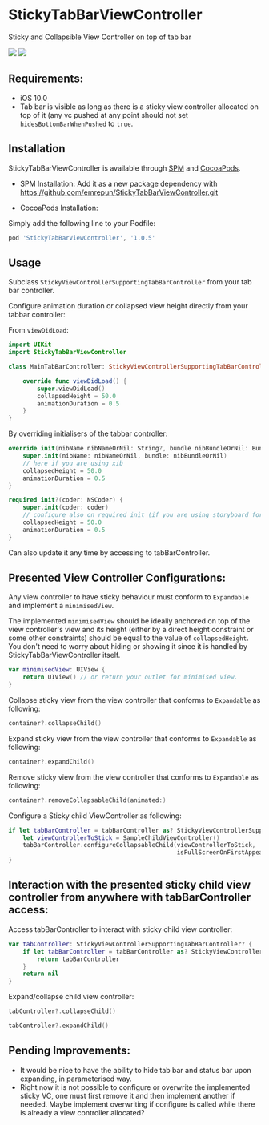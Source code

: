# StickyTabBarViewController
Sticky and Collapsible View Controller on top of tab bar

![](https://media.giphy.com/media/W519AMUoGGIDx8eHBE/giphy.gif)
![](https://media.giphy.com/media/eNvbHbouudojLUu1dZ/giphy.gif)

## Requirements:
- iOS 10.0
- Tab bar is visible as long as there is a sticky view controller allocated on top of it (any vc pushed at any point should not set ```hidesBottomBarWhenPushed``` to ```true```.

## Installation

StickyTabBarViewController is available through [SPM](https://swift.org/package-manager/) and [CocoaPods](http://cocoapods.org).

- SPM Installation:
Add it as a new package dependency with https://github.com/emrepun/StickyTabBarViewController.git

- CocoaPods Installation:

Simply add the following line to your Podfile:

```ruby
pod 'StickyTabBarViewController', '1.0.5'
```

## Usage

Subclass ```StickyViewControllerSupportingTabBarController``` from your tab bar controller.

Configure animation duration or collapsed view height directly from your tabbar controller:

From ```viewDidLoad```:

```swift
import UIKit
import StickyTabBarViewController

class MainTabBarController: StickyViewControllerSupportingTabBarController {

    override func viewDidLoad() {
        super.viewDidLoad()
        collapsedHeight = 50.0
        animationDuration = 0.5
    }
}

```

By overriding initialisers of the tabbar controller:

```swift
override init(nibName nibNameOrNil: String?, bundle nibBundleOrNil: Bundle?) {
    super.init(nibName: nibNameOrNil, bundle: nibBundleOrNil)
    // here if you are using xib
    collapsedHeight = 50.0
    animationDuration = 0.5
}

required init?(coder: NSCoder) {
    super.init(coder: coder)
    // configure also on required init (if you are using storyboard for example)
    collapsedHeight = 50.0
    animationDuration = 0.5
}
```

Can also update it any time by accessing to tabBarController.

## Presented View Controller Configurations:

Any view controller to have sticky behaviour must conform to ```Expandable``` and implement a ```minimisedView```.

The implemented ```minimisedView``` should be ideally anchored on top of the view controller's view and its height (either by a direct height constraint or some other constraints) should be equal to the value of ```collapsedHeight```. You don't need to worry about hiding or showing it since it is handled by StickyTabBarViewController itself.

```swift
var minimisedView: UIView {
    return UIView() // or return your outlet for minimised view.
}
```

Collapse sticky view from the view controller that conforms to ```Expandable``` as following:

```swift
container?.collapseChild()
```

Expand sticky view from the view controller that conforms to ```Expandable``` as following:

```swift
container?.expandChild()
```

Remove sticky view from the view controller that conforms to ```Expandable``` as following:

```swift
container?.removeCollapsableChild(animated:)
```

Configure a Sticky child ViewController as following:

```swift
if let tabBarController = tabBarController as? StickyViewControllerSupportingTabBarController {
    let viewControllerToStick = SampleChildViewController()
    tabBarController.configureCollapsableChild(viewControllerToStick,
                                               isFullScreenOnFirstAppearance: true)
}
```

## Interaction with the presented sticky child view controller from anywhere with tabBarController access:

Access tabBarController to interact with sticky child view controller:

```swift
var tabController: StickyViewControllerSupportingTabBarController? {
    if let tabBarController = tabBarController as? StickyViewControllerSupportingTabBarController {
        return tabBarController
    }
    return nil
}
```

Expand/collapse child view controller:

```swift
tabController?.collapseChild()
```

```swift
tabController?.expandChild()
```

## Pending Improvements:
- It would be nice to have the ability to hide tab bar and status bar upon expanding, in parameterised way.
- Right now it is not possible to configure or overwrite the implemented sticky VC, one must first remove it and then implement another if needed. Maybe implement overwriting if configure is called while there is already a view controller allocated?
